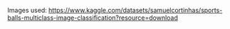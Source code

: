 Images used: https://www.kaggle.com/datasets/samuelcortinhas/sports-balls-multiclass-image-classification?resource=download
